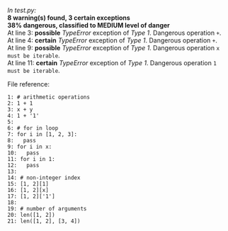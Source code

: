 _In test.py:_  
**8 warning(s) found, 3 certain exceptions**  
**38% dangerous, classified to MEDIUM level of danger**  
At line 3: **possible** _TypeError_ exception of _Type 1_. Dangerous operation `+`.  
At line 4: **certain** _TypeError_ exception of _Type 1_. Dangerous operation `+`.  
At line 9: **possible** _TypeError_ exception of _Type 1_. Dangerous operation `x must be iterable`.  
At line 11: **certain** _TypeError_ exception of _Type 1_. Dangerous operation `1 must be iterable`.  

File reference:  
```  
1: # arithmetic operations
2: 1 + 1
3: x + y
4: 1 + '1'
5: 
6: # for in loop
7: for i in [1, 2, 3]:
8:   pass
9: for i in x:
10:   pass
11: for i in 1:
12:   pass
13: 
14: # non-integer index
15: [1, 2][1]
16: [1, 2][x]
17: [1, 2]['1']
18: 
19: # number of arguments
20: len([1, 2])
21: len([1, 2], [3, 4])
  
```  

